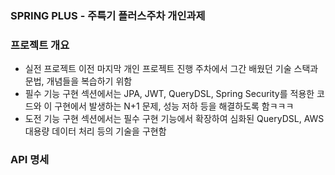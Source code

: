 ### SPRING PLUS - 주특기 플러스주차 개인과제

### 프로젝트 개요
* 실전 프로젝트 이전 마지막 개인 프로젝트 진행 주차에서 그간 배웠던 기술 스택과 문법, 개념들을 복습하기 위함
* 필수 기능 구현 섹션에서는 JPA, JWT, QueryDSL, Spring Security를 적용한 코드와 이 구현에서 발생하는 N+1 문제, 성능 저하 등을 해결하도록 함ㅋㅋㅋ
* 도전 기능 구현 섹션에서는 필수 구현 기능에서 확장하여 심화된 QueryDSL, AWS 대용량 데이터 처리 등의 기술을 구현함

### API 명세

